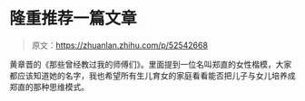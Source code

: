 # 隆重推荐一篇文章

> 原文：<https://zhuanlan.zhihu.com/p/52542668>

黄章晋的《那些曾经教过我的师傅们》。里面提到一位名叫郑直的女性楷模，大家都应该知道她的名字，我也希望所有生儿育女的家庭看看能否把儿子与女儿培养成郑直的那种思维模式。